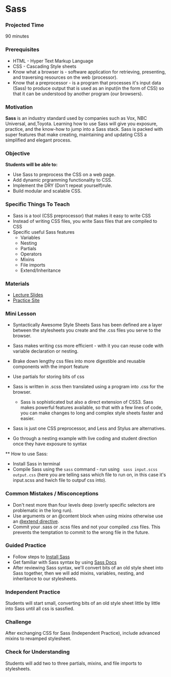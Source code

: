 # Sass

### Projected Time
90 minutes

### Prerequisites
+ HTML - Hyper Text Markup Language
+ CSS - Cascading Style sheets
+ Know what a browser is - software application for retrieving, presenting, and traversing resources on the web (processor).
+ Know that a preprocessor - is a program that processes it's input data (Sass) to produce output that is used as an input(in the form of CSS) so that it can be understood by another program (our browsers). 

### Motivation
**Sass** is an industry standard used by companies such as Vox, NBC Universal, and,Toyota.
Learning how to use Sass will give you exposure, practice, and the know-how to jump into a Sass stack. Sass is packed with super features that make creating, maintaining and updating CSS a simplified and elegant process. 


### Objective
**Students will be able to:**

- Use Sass to preprocess the CSS on a web page.
- Add dynamic prgramming functionality to CSS.
- Implement the DRY (Don't repeat yourself)rule.
- Build modular and scalable CSS.
### Specific Things To Teach
- Sass is a tool (CSS preprocessor) that makes it easy to write CSS
- Instead of writing CSS files, you write Sass files that are compiled to CSS
- Specific useful Sass features
	- Variables
	- Nesting
	- Partials
	- Operators
	- Mixins
	- File imports
	- Extend/Inheritance

### Materials

- [Lecture Slides](https://docs.google.com/presentation/d/1kwiRu5C26U1Q06rpipbh2ldtJBWI-f1VwPKOKdxs9d4/edit?usp=sharing)
- [Practice Site](https://blog.codepen.io/documentation/editor/using-css-preprocessors/)

### Mini Lesson

+ Syntactically Awesome Style Sheets 
Sass has been defined are a layer between the stylesheets you create and the .css files you serve to the browser.

+ Sass makes writing css more efficient - with it you can reuse code with variable declaration or nesting.
+ Brake down lengthy css files into more digestible and reusable components with the import feature
- Use partials for storing bits of css 

- Sass is written in .scss then translated using a program into .css for the browser.
	- Sass is sophisticated but also a direct extension of CSS3. Sass makes powerful features available, so that with a few lines of code, you can make changes to long and complex style sheets faster and easier.

- Sass is just one CSS preprocessor, and Less and Stylus are alternatives.

+ Go through a nesting example with live coding and student direction once they have exposure to syntax

** How to use Sass:
- Install Sass in terminal
- Compile Sass using the ```sass``` command - run using ``` sass input.scss  output.css``` (here you are telling sass which file to run on, in this case it's input.scss and hwich file to outpuf css into).



### Common Mistakes / Misconceptions

- Don't nest more than four levels deep
  (overly specific selectors are problematic in the long run).
- Use arguments or an @content block when using mixins otherwise use an [@extend directive](http://sass-lang.com/documentation/file.SASS_REFERENCE.html#extend).
- Commit your .sass or .scss files and not your compiled .css files. This prevents the temptation to commit to the wrong file in the future.


### Guided Practice

- Follow steps to [Install Sass](http://sass-lang.com/install)
- Get familiar with Sass syntax by using [Sass Docs](http://sass-lang.com/)
- After reviewing Sass syntax, we'll convert bits of an old style sheet into Sass together, then we will add mixins, variables, nesting, and inheritance to our stylesheets.

### Independent Practice

Students will start small, converting bits of an old style sheet little by little into Sass until all css is sassfied.

### Challenge

After exchanging CSS for Sass (Independent Practice), include advanced mixins to revamped stylesheet.


### Check for Understanding
Students will add two to three partials, mixins, and file imports to stylesheets.